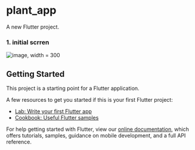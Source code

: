 # plant_app

A new Flutter project.

### 1. initial scrren

![image](https://user-images.githubusercontent.com/59638467/103507931-9583a300-4ea3-11eb-9950-c515fcf14a1d.png,), width = 300


## Getting Started

This project is a starting point for a Flutter application.

A few resources to get you started if this is your first Flutter project:

- [Lab: Write your first Flutter app](https://flutter.dev/docs/get-started/codelab)
- [Cookbook: Useful Flutter samples](https://flutter.dev/docs/cookbook)

For help getting started with Flutter, view our
[online documentation](https://flutter.dev/docs), which offers tutorials,
samples, guidance on mobile development, and a full API reference.
